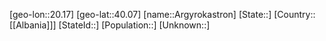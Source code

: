 ﻿---
location: [40.07,20.17]
type: City
tags:
- geo/City


SpocWebEntityId: 28866
isDeleted: false
confidential: public

---
[geo-lon::20.17]
[geo-lat::40.07]
[name::Argyrokastron]
[State::]
[Country::[[Albania]]]
[StateId::]
[Population::]
[Unknown::]

